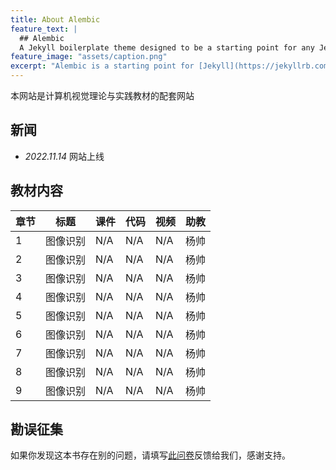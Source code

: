 ```yaml
---
title: About Alembic
feature_text: |
  ## Alembic
  A Jekyll boilerplate theme designed to be a starting point for any Jekyll website
feature_image: "assets/caption.png"
excerpt: "Alembic is a starting point for [Jekyll](https://jekyllrb.com/) projects. Rather than starting from scratch, this boilerplate is designed to get the ball rolling immediately. Install it, configure it, tweak it, push it."
---
```


本网站是计算机视觉理论与实践教材的配套网站

## 新闻

- *2022.11.14* 网站上线

## 教材内容

| 章节 | 标题   | 课件  | 代码  | 视频  | 助教 |
|----|------|-----|-----|-----|----|
| 1  | 图像识别 | N/A | N/A | N/A | 杨帅 |
| 2  | 图像识别 | N/A | N/A | N/A | 杨帅 |
| 3  | 图像识别 | N/A | N/A | N/A | 杨帅 |
| 4  | 图像识别 | N/A | N/A | N/A | 杨帅 |
| 5  | 图像识别 | N/A | N/A | N/A | 杨帅 |
| 6  | 图像识别 | N/A | N/A | N/A | 杨帅 |
| 7  | 图像识别 | N/A | N/A | N/A | 杨帅 |
| 8  | 图像识别 | N/A | N/A | N/A | 杨帅 |
| 9  | 图像识别 | N/A | N/A | N/A | 杨帅 |

## 勘误征集

如果你发现这本书存在别的问题，请填写[此问卷](https://huyuzhang.github.io/)反馈给我们，感谢支持。